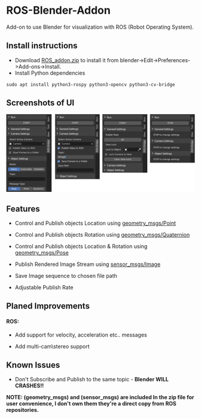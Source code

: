 # ROS-Blender-Addon
Add-on to use Blender for visualization with ROS (Robot Operating System).


## Install instructions
- Download [ROS_addon.zip](https://github.com/ahmad-aljabali/ROS-Blender-Addon/raw/master/ROS_addon.zip) to install it from blender->Edit->Preferences->Add-ons->Install.
- Install Python dependencies
```Shell
sudo apt install python3-rospy python3-opencv python3-cv-bridge
```

## Screenshots of UI
![Screenshot](https://github.com/ahmad-aljabali/ROS-Blender-Addon/blob/master/ROS_addon%20screenshot.png)


## Features
- Control and Publish objects Location using [geometry_msgs/Point](https://docs.ros.org/api/geometry_msgs/html/msg/Point.html)

- Control and Publish objects Rotation using [geometry_msgs/Quaternion](https://docs.ros.org/api/geometry_msgs/html/msg/Quaternion.html)

- Control and Publish objects Location & Rotation using [geometry_msgs/Pose](https://docs.ros.org/api/geometry_msgs/html/msg/Pose.html)

- Publish Rendered Image Stream using [sensor_msgs/Image](https://docs.ros.org/melodic/api/sensor_msgs/html/msg/Image.html)

- Save Image sequence to chosen file path

- Adjustable Publish Rate


## Planed Improvements
#### ROS:

- Add support for velocity, acceleration etc.. messages

- Add multi-cam\stereo support


## Known Issues
- Don't Subscribe and Publish to the same topic - **Blender WILL CRASHES!!**

**NOTE: (geometry_msgs) and (sensor_msgs) are included In the zip file for user convenience, I don't own them they're a direct copy from ROS repositories.**
